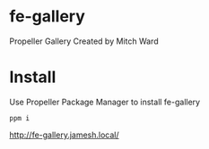 fe-gallery
==========

Propeller Gallery Created by Mitch Ward

Install
=======

Use Propeller Package Manager to install fe-gallery

```
ppm i
```


http://fe-gallery.jamesh.local/